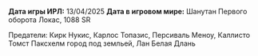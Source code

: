 **Дата игры ИРЛ:** 13/04/2025
**Дата в игровом мире:** Шанутан Первого оборота Локас, 1088 SR

Предатели: Кирк Нукис, Карлос Топазис, Персиваль Меноу, Каллисто Томст
Паксхелм город под земльей, Лан Белая Длань 



